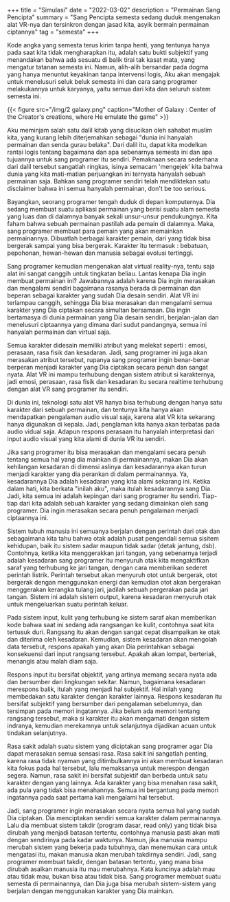 +++
title = "Simulasi"
date = "2022-03-02"
description = "Permainan Sang Pencipta"
summary = "Sang Pencipta semesta sedang duduk mengenakan alat VR-nya dan tersinkron dengan jasad kita, asyik bermain permainan ciptannya"
tag = "semesta"
+++

Kode angka yang semesta terus kirim tanpa henti, yang tentunya hanya pada saat kita tidak mengharapkan itu, adalah satu bukti subjektif yang menandakan bahwa ada sesuatu di balik tirai tak kasat mata, yang mengatur tatanan semesta ini. Namun, alih-alih bersandar pada dogma yang hanya menuntut keyakinan tanpa intervensi logis, Aku akan mengajak untuk menelusuri seluk beluk semesta ini dan cara sang programer melakukannya untuk karyanya, yaitu semua dari kita dan seluruh sistem semesta ini.

{{< figure src="/img/2 galaxy.png" caption="Mother of Galaxy : Center of the Creator's creations, where He emulate the game" >}}

Aku meminjam salah satu dalil kitab yang disucikan oleh sahabat muslim kita, yang kurang lebih diterjemahkan sebagai "dunia ini hanyalah permainan dan senda gurau belaka". Dari dalil itu, dapat kita modelkan rantai logis tentang bagaimana dan apa sebenarnya semesta ini dan apa tujuannya untuk sang programer itu sendiri. Pemaknaan secara sederhana dari dalil tersebut sangatlah ringkas, isinya semacam 'mengejek' kita bahwa dunia yang kita mati-matian perjuangkan ini ternyata hanyalah sebuah permainan saja. Bahkan sang programer sendiri telah mendiktekan satu disclaimer bahwa ini semua hanyalah permainan, don't be too serious.

Bayangkan, seorang programer tengah duduk di depan komputernya. Dia sedang membuat suatu aplikasi permainan yang berisi suatu alam semesta yang luas dan di dalamnya banyak sekali unsur-unsur pendukungnya. Kita faham bahwa sebuah permainan pastilah ada pemain di dalamnya. Maka, sang programer membuat para pemain yang akan memainkan permainannya. Dibuatlah berbagai karakter pemain, dari yang tidak bisa bergerak sampai yang bisa bergerak. Karakter itu termasuk : bebatuan, pepohonan, hewan-hewan dan manusia sebagai evolusi tertinggi.

Sang programer kemudian mengenakan alat virtual reality-nya, tentu saja alat ini sangat canggih untuk tingkatan beliau. Lantas kenapa Dia ingin membuat permainan ini? Jawabannya adalah karena Dia ingin merasakan dan mengalami sendiri bagaimana rasanya berada di permainan dan beperan sebagai karakter yang sudah Dia desain sendiri. Alat VR ini terlampau canggih, sehingga Dia bisa merasakan dan mengalami semua karakter yang Dia ciptakan secara simultan bersamaan. Dia ingin bertamasya di dunia permainan yang Dia desain sendiri, berjalan-jalan dan menelusuri ciptaannya yang dimana dari sudut pandangnya, semua ini hanyalah permainan dan virtual saja.

Semua karakter didesain memiliki atribut yang melekat seperti : emosi, perasaan, rasa fisik dan kesadaran. Jadi, sang programer ini juga akan merasakan atribut tersebut, rupanya sang programer ingin benar-benar berperan menjadi karakter yang Dia ciptakan secara penuh dan sangat nyata. Alat VR ini mampu terhubung dengan sistem atribut si karakternya, jadi emosi, perasaan, rasa fisik dan kesadaran itu secara realtime terhubung dengan alat VR sang programer itu sendiri.

Di dunia ini, teknologi satu alat VR hanya bisa terhubung dengan hanya satu karakter dari sebuah permainan, dan tentunya kita hanya akan mendapatkan pengalaman audio visual saja, karena alat VR kita sekarang hanya digunakan di kepala. Jadi, penglaman kita hanya akan terbatas pada audio vidual saja. Adapun respons perasaan itu hanyalah interpretasi dari input audio visual yang kita alami di dunia VR itu sendiri.

Jika sang programer itu bisa merasakan dan mengalami secara penuh tentang semua hal yang dia mainkan di permainannya, makan Dia akan kehilangan kesadaran di dimensi aslinya dan kesadarannya akan turun menjadi karakter yang dia perankan di dalam permainannya. Ya, kesadarannya Dia adalah kesadaran yang kita alami sekarang ini. Ketika dalam hati, kita berkata "inilah aku", maka itulah kesadarannya sang Dia. Jadi, kita semua ini adalah kepingan dari sang programer itu sendiri. Tiap-tiap dari kita adalah sebuah karakter yang sedang dimainkan oleh sang programer. Dia ingin merasakan secara penuh pengalaman menjadi ciptaannya ini.

Sistem tubuh manusia ini semuanya berjalan dengan perintah dari otak dan sebagaimana kita tahu bahwa otak adalah pusat pengendali semua sisitem kehidupan, baik itu sistem sadar maupun tidak sadar (detak jantung, dsb). Contohnya, ketika kita menggerakkan jari tangan, yang sebenarnya terjadi adalah kesadaran sang programer itu menyuruh otak kita mengaktifkan saraf yang terhubung ke jari tangan, dengan cara memberikan sederet perintah listrik. Perintah tersebut akan menyuruh otot untuk bergerak, otot bergerak dengan menggunakan energi dan kemudian otot akan bergerakan menggerakan kerangka tulang jari, jadilah sebuah pergerakan pada jari tangan. Sistem ini adalah sistem output, karena kesadaran menyuruh otak untuk mengeluarkan suatu perintah keluar.

Pada sistem input, kulit yang terhubung ke sistem saraf akan memberikan kode bahwa saat ini sedang ada rangsangan ke kulit, contohnya saat kita tertusuk duri. Rangsang itu akan dengan sangat cepat disampaikan ke otak dan diterima oleh kesadaran. Kemudian, sistem kesadaran akan mengolah data tersebut, respons apakah yang akan Dia perintahkan sebagai konsekuensi dari input rangsang tersebut. Apakah akan lompat, berteriak, menangis atau malah diam saja.

Respons input itu bersifat objektif, yang artinya memang secara nyata ada dan bersumber dari lingkungan sekitar. Namun, bagaimana kesadaran merespons balik, itulah yang menjadi hal subjektif. Hal inilah yang membedakan satu karakter dengan karakter lainnya. Respons kesadaran itu bersifat subjektif yang bersumber dari pengalaman sebelumnya, dan tersimpan pada memori ingatannya. Jika belum ada memori tentang rangsang tersebut, maka si karakter itu akan mengamati dengan sistem indranya, kemudian merekamnya untuk selanjutnya dijadikan acuan untuk tindakan selanjutnya.

Rasa sakit adalah suatu sistem yang diciptakan sang programer agar Dia dapat merasakan semua sensasi rasa. Rasa sakit ini sangatlah penting, karena rasa tidak nyaman yang ditimbulkannya ini akan membuat kesadaran kita fokus pada hal tersebut, lalu memaksanya untuk merespon dengan segera. Namun, rasa sakit ini bersifat subjektif dan berbeda untuk satu karakter dengan yang lainnya. Ada karakter yang bisa menahan rasa sakit, ada pula yang tidak bisa menahannya. Semua ini bergantung pada memori ingatannya pada saat pertama kali mengalami hal tersebut.

Jadi, sang programer ingin merasakan secara nyata semua hal yang sudah Dia ciptakan. Dia menciptakan sendiri semua karakter dalam permainannya. Lalu dia membuat sistem takdir (program dasar, read only) yang tidak bisa dirubah yang menjadi batasan tertentu, contohnya manusia pasti akan mati dengan sendirinya pada kadar waktunya. Namun, jika manusia mampu merubah sistem yang bekerja pada tubuhnya, dan menemukan cara untuk mengatasi itu, makan manusia akan merubah takdirnya sendiri. Jadi, sang programer membuat takdir, dengan batasan tertentu, yang mana bisa dirubah asalkan manusia itu mau merubahnya. Kata kuncinya adalah mau atau tidak mau, bukan bisa atau tidak bisa. Sang programer membuat suatu semesta di permainannya, dan Dia juga bisa merubah sistem-sistem yang berjalan dengan menggunakan karakter yang Dia mainkan.